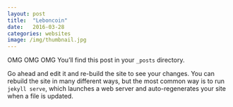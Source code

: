 ```yaml
---
layout: post
title:  "Leboncoin"
date:   2016-03-28
categories: websites
image: /img/thumbnail.jpg
---
```


OMG OMG OMG
You’ll find this post in your `_posts` directory.

Go ahead and edit it and re-build the site to see your changes. You can rebuild the site in many different ways, but the most common way is to run `jekyll serve`, which launches a web server and auto-regenerates your site when a file is updated.